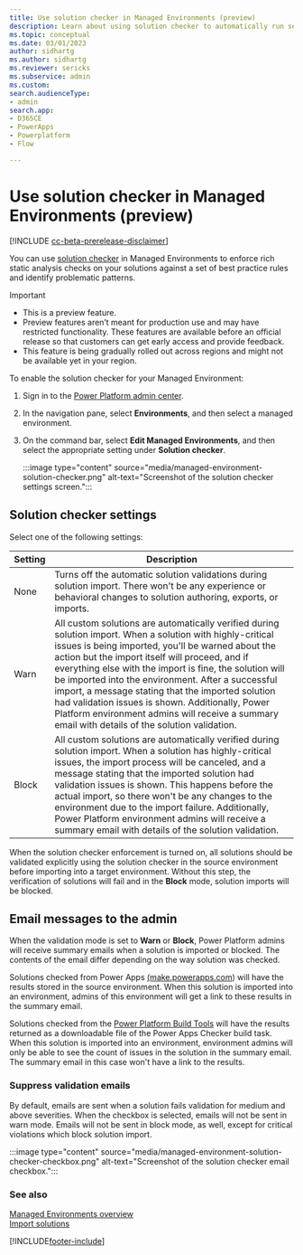 ```yaml
---
title: Use solution checker in Managed Environments (preview)
description: Learn about using solution checker to automatically run security and reliability validations during solution import.
ms.topic: conceptual
ms.date: 03/01/2023
author: sidhartg
ms.author: sidhartg
ms.reviewer: sericks
ms.subservice: admin
ms.custom: 
search.audienceType:
- admin
search.app:
- D365CE
- PowerApps
- Powerplatform
- Flow

---
```


# Use solution checker in Managed Environments (preview)

[!INCLUDE [cc-beta-prerelease-disclaimer](../includes/cc-beta-prerelease-disclaimer.md)]

You can use [solution checker](/power-apps/maker/data-platform/use-powerapps-checker) in Managed Environments to enforce rich static analysis checks on your solutions against a set of best practice rules and identify problematic patterns.

> [!IMPORTANT]
>
> - This is a preview feature.
> - Preview features aren’t meant for production use and may have restricted functionality. These features are available before an official release so that customers can get early access and provide feedback.
> - This feature is being gradually rolled out across regions and might not be available yet in your region.

To enable the solution checker for your Managed Environment:

1. Sign in to the [Power Platform admin center](https://aka.ms/ppac).
1. In the navigation pane, select **Environments**, and then select a managed environment.
1. On the command bar, select **Edit Managed Environments**, and then select the appropriate setting under **Solution checker**.

    :::image type="content" source="media/managed-environment-solution-checker.png" alt-text="Screenshot of the solution checker settings screen.":::

## Solution checker settings

Select one of the following settings:

| Setting | Description |
| --- | --- |
| None |  Turns off the automatic solution validations during solution import. There won't be any experience or behavioral changes to solution authoring, exports, or imports. |
| Warn |  All custom solutions are automatically verified during solution import. When a solution with highly-critical issues is being imported, you'll be warned about the action but the import itself will proceed, and if everything else with the import is fine, the solution will be imported into the environment. After a successful import, a message stating that the imported solution had validation issues is shown. Additionally, Power Platform environment admins will receive a summary email with details of the solution validation. |
| Block | All custom solutions are automatically verified during solution import. When a solution has highly-critical issues, the import process will be canceled, and a message stating that the imported solution had validation issues is shown. This happens before the actual import, so there won't be any changes to the environment due to the import failure. Additionally, Power Platform environment admins will receive a summary email with details of the solution validation.|

When the solution checker enforcement is turned on, all solutions should be validated explicitly using the solution checker in the source environment before importing into a target environment. Without this step, the verification of solutions will fail and in the **Block** mode, solution imports will be blocked.

## Email messages to the admin

When the validation mode is set to **Warn** or **Block**, Power Platform admins will receive summary emails when a solution is imported or blocked. The contents of the email differ depending on the way solution was checked.

Solutions checked from Power Apps [(make.powerapps.com](https://make.powerapps.com)) will have the results stored in the source environment. When this solution is imported into an environment, admins of this environment will get a link to these results in the summary email.

Solutions checked from the [Power Platform Build Tools](/power-platform/alm/devops-build-tools) will have the results returned as a downloadable file of the Power Apps Checker build task. When this solution is imported into an environment, environment admins will only be able to see the count of issues in the solution in the summary email. The summary email in this case won't have a link to the results.  

### Suppress validation emails

By default, emails are sent when a solution fails validation for medium and above severities. When the checkbox is selected, emails will not be sent in warn mode. Emails will not be sent in block mode, as well, except for critical violations which block solution import.

:::image type="content" source="media/managed-environment-solution-checker-checkbox.png" alt-text="Screenshot of the solution checker email checkbox.":::

### See also

[Managed Environments overview](managed-environment-overview.md) <br />
[Import solutions](/power-apps/maker/data-platform/import-update-export-solutions)  

[!INCLUDE[footer-include](../includes/footer-banner.md)]
